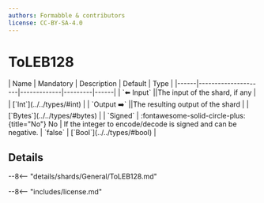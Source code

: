 ```yaml
---
authors: Formabble & contributors
license: CC-BY-SA-4.0
---
```



# ToLEB128

<div class="sh-parameters" markdown="1">
| Name | Mandatory | Description | Default | Type |
|------|---------------------|-------------|---------|------|
| `⬅️ Input` ||The input of the shard, if any | | [`Int`](../../types/#int) |
| `Output ➡️` ||The resulting output of the shard | | [`Bytes`](../../types/#bytes) |
| `Signed` | :fontawesome-solid-circle-plus:{title="No"} No  | If the integer to encode/decode is signed and can be negative. | `false` | [`Bool`](../../types/#bool) |

</div>



## Details

--8<-- "details/shards/General/ToLEB128.md"


--8<-- "includes/license.md"

